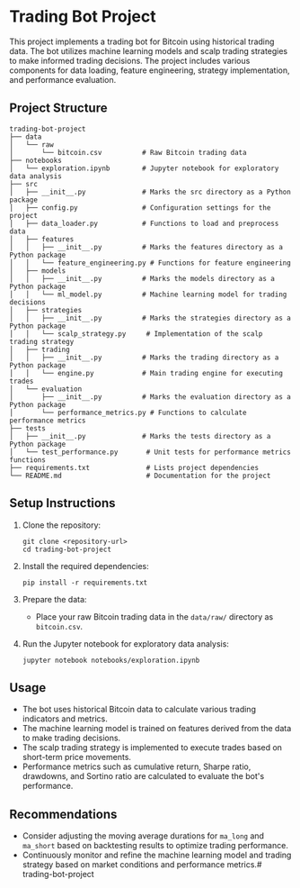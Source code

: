 # Trading Bot Project

This project implements a trading bot for Bitcoin using historical trading data. The bot utilizes machine learning models and scalp trading strategies to make informed trading decisions. The project includes various components for data loading, feature engineering, strategy implementation, and performance evaluation.

## Project Structure

```
trading-bot-project
├── data
│   └── raw
│       └── bitcoin.csv          # Raw Bitcoin trading data
├── notebooks
│   └── exploration.ipynb        # Jupyter notebook for exploratory data analysis
├── src
│   ├── __init__.py              # Marks the src directory as a Python package
│   ├── config.py                # Configuration settings for the project
│   ├── data_loader.py           # Functions to load and preprocess data
│   ├── features
│   │   ├── __init__.py          # Marks the features directory as a Python package
│   │   └── feature_engineering.py # Functions for feature engineering
│   ├── models
│   │   ├── __init__.py          # Marks the models directory as a Python package
│   │   └── ml_model.py          # Machine learning model for trading decisions
│   ├── strategies
│   │   ├── __init__.py          # Marks the strategies directory as a Python package
│   │   └── scalp_strategy.py     # Implementation of the scalp trading strategy
│   ├── trading
│   │   ├── __init__.py          # Marks the trading directory as a Python package
│   │   └── engine.py            # Main trading engine for executing trades
│   └── evaluation
│       ├── __init__.py          # Marks the evaluation directory as a Python package
│       └── performance_metrics.py # Functions to calculate performance metrics
├── tests
│   ├── __init__.py              # Marks the tests directory as a Python package
│   └── test_performance.py       # Unit tests for performance metrics functions
├── requirements.txt              # Lists project dependencies
└── README.md                     # Documentation for the project
```

## Setup Instructions

1. Clone the repository:
   ```
   git clone <repository-url>
   cd trading-bot-project
   ```

2. Install the required dependencies:
   ```
   pip install -r requirements.txt
   ```

3. Prepare the data:
   - Place your raw Bitcoin trading data in the `data/raw/` directory as `bitcoin.csv`.

4. Run the Jupyter notebook for exploratory data analysis:
   ```
   jupyter notebook notebooks/exploration.ipynb
   ```

## Usage

- The bot uses historical Bitcoin data to calculate various trading indicators and metrics.
- The machine learning model is trained on features derived from the data to make trading decisions.
- The scalp trading strategy is implemented to execute trades based on short-term price movements.
- Performance metrics such as cumulative return, Sharpe ratio, drawdowns, and Sortino ratio are calculated to evaluate the bot's performance.

## Recommendations

- Consider adjusting the moving average durations for `ma_long` and `ma_short` based on backtesting results to optimize trading performance.
- Continuously monitor and refine the machine learning model and trading strategy based on market conditions and performance metrics.#   t r a d i n g - b o t - p r o j e c t  
 